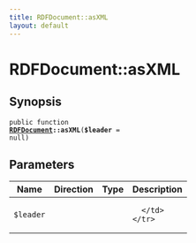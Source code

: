 ```yaml
---
title: RDFDocument::asXML
layout: default
---
```


# RDFDocument::asXML

## Synopsis

<code>public function <b><a href="RDFDocument">RDFDocument</a>::asXML</b>(<b>$leader</b> = null)</code>

## Parameters

<table>
  <thead>
    <tr>
      <th>Name</th>
      <th>Direction</th>
      <th>Type</th>
      <th>Description</th>
    </tr>
  </thead>
  <tbody>
    <tr>
      <td><code>$leader</code>
      <td><i></i></td>
      <td></td>
      <td>

      </td>
    </tr>
  </tbody>
</table>

